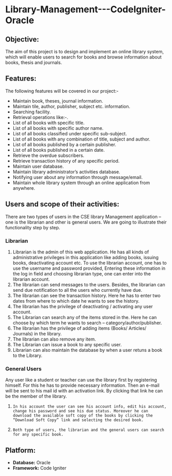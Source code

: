 # Library-Management---CodeIgniter-Oracle

## Objective:
The aim of this project is to design and implement an online library system, which will enable users to search for books and browse information about books, thesis and journals. 

## Features:
The following features will be covered in our project:-
*	Maintain book, theses, journal information.
* Maintain tile, author, publisher, subject etc. information.
*	Searching facility.
*	Retrieval operations like:-.
  *	List of all books with specific title.
  *	List of all books with specific author name.
  *	List of all books classified under specific sub-subject.
  *	List of all books with any combination of title, subject and author.
  *	List of all books published by a certain publisher.
  *	List of all books published in a certain date.
  *	Retrieve the overdue subscribers.
  *	Retrieve transaction history of any specific period.
*	Maintain user database.
*	Maintain library administrator’s activities database.
*	Notifying user about any information through message/email. 
*	Maintain whole library system through an online application from anywhere.
	

## Users and scope of their activities:
There are two types of users in the CSE library Management application – one is the librarian and other is general users. We are going to illustrate their functionality step by step. 

### Librarian 
1.  Librarian is the admin of this web application. He has all kinds of administrative privileges in this application like adding books, issuing books, deactivating account etc. To use the librarian account, one has to use the username and password provided, Entering these information in the log in field and choosing librarian type, one can enter into the librarian account.
2.  The librarian can send messages to the users. Besides, the librarian can send due notification to all the users who currently have due. 
3.  The librarian can see the transaction history. Here he has to enter two dates from where to which date he wants to see the history.
4.  The librarian has the privilege of deactivating / activating any user account. 
5.  The Librarian can search any of the items stored in the. Here he can choose by which term he wants to search –  category/author/publisher. 
6.  The librarian has the privilege of adding items (Books/ Articles/ Journals) in the library. 
7.  The librarian can also remove any item. 
8.  The Librarian can issue a book to any specific user. 
9.  Librarian can also maintain the database by when a user retuns a book to the Library.

### General Users  
Any user like a student or teacher can use the library first by registering himself. For this he has to provide  necessary information. Then an e-mail will be sent to his mail id with an activation link. By clicking that link he can be the member of the library. 
1.     In his account the user can see his account info, edit his account, change his password and see his due status. Moreover he can download the available soft copy of the books by clicking the “Download Soft Copy” link and selecting the desired book. 
2.     Both type of users, the librarian and the general users can search for any specific book. 


## Platform:
* **Database:** Oracle
* **Framework:** Code Igniter



